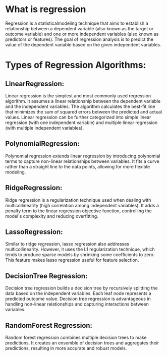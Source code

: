 # What is regression
 Regression is a statisticalmodeling technique that aims to establish a relationship between a dependent variable 
 (also known as the target or outcome variable) and one or more independent variables (also known as predictors or features). 
 The goal of regression analysis is to predict the value of the dependent variable based on the given independent variables.

 # Types of Regression Algorithms:
 
 ## LinearRegression:
 Linear regression is the simplest and most commonly used regression algorithm.
 It assumes a linear relationship between the dependent variable and the independent variables.
 The algorithm calculates the best-fit line that minimizes the sum of squared errors between the predicted and actual values.
 Linear regression can be further categorized into simple linear regression 
 (with one independent variable) and multiple linear regression (with multiple independent variables).

 ## PolynomialRegression:
 Polynomial regression extends linear regression by introducing polynomial terms to capture non-linear relationships between variables. 
 It fits a curve rather than a straight line to the data points, allowing for more flexible modeling.

 ## RidgeRegression:
 Ridge regression is a regularization technique used when dealing with multicollinearity (high correlation among independent variables).
 It adds a penalty term to the linear regression objective function, controlling the model's complexity and reducing overfitting.

 ## LassoRegression:
 Similar to ridge regression, lasso regression also addresses multicollinearity. 
 However, it uses the L1 regularization technique, which tends to produce sparse models by shrinking some coefficients to zero.
 This feature makes lasso regression useful for feature selection.

 ## DecisionTree Regression:
 Decision tree regression builds a decision tree by recursively splitting the data based on the independent variables. 
 Each leaf node represents a predicted outcome value. 
 Decision tree regression is advantageous in handling non-linear relationships and capturing interactions between variables.

 ## RandomForest Regression:
 Random forest regression combines multiple decision trees to make predictions.
 It creates an ensemble of decision trees and aggregates their predictions, resulting in more accurate and robust models.
